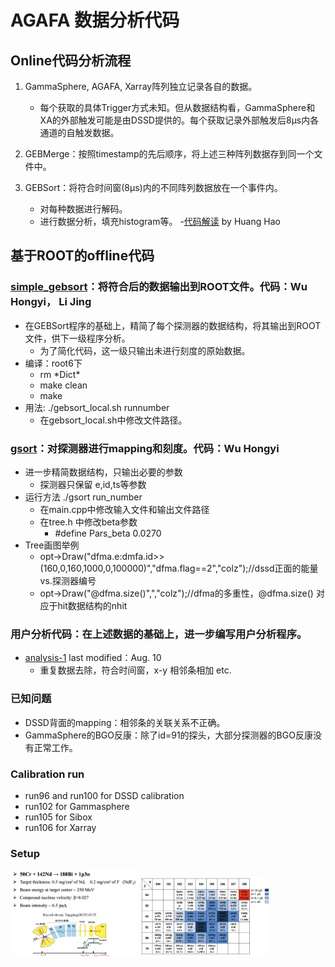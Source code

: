 
# AGAFA 数据分析代码

## Online代码分析流程

1. GammaSphere, AGAFA, Xarray阵列独立记录各自的数据。
   - 每个获取的具体Trigger方式未知。但从数据结构看，GammaSphere和XA的外部触发可能是由DSSD提供的。每个获取记录外部触发后8μs内各通道的自触发数据。 

2. GEBMerge：按照timestamp的先后顺序，将上述三种阵列数据存到同一个文件中。
 
3. GEBSort：将符合时间窗(8μs)内的不同阵列数据放在一个事件内。
   - 对每种数据进行解码。
   - 进行数据分析，填充histogram等。
    -[代码解读](https://github.com/zhihuanli/AGAFA-data-analysis/blob/master/Program.html) by Huang Hao

## 基于ROOT的offline代码

### [simple_gebsort](https://github.com/wuhongyi/simple_gebsort)：将符合后的数据输出到ROOT文件。代码：Wu Hongyi， Li Jing
 - 在GEBSort程序的基础上，精简了每个探测器的数据结构，将其输出到ROOT文件，供下一级程序分析。
   - 为了简化代码，这一级只输出未进行刻度的原始数据。
 - 编译：root6下
   - rm \*Dict\*
   - make clean
   - make
 - 用法: ./gebsort_local.sh runnumber
   - 在gebsort_local.sh中修改文件路径。
  
  ### [gsort](https://github.com/wuhongyi/gsmfma372)：对探测器进行mapping和刻度。代码：Wu Hongyi
  - 进一步精简数据结构，只输出必要的参数
    - 探测器只保留 e,id,ts等参数
  - 运行方法 ./gsort run_number
    - 在main.cpp中修改输入文件和输出文件路径
    - 在tree.h 中修改beta参数
      - #define Pars_beta 0.0270
  - Tree画图举例
    - opt->Draw("dfma.e:dmfa.id>>(160,0,160,1000,0,100000)","dfma.flag==2","colz");//dssd正面的能量 vs.探测器编号
    - opt->Draw("@dfma.size()",","colz");//dfma的多重性，@dfma.size() 对应于hit数据结构的nhit
    
   
### 用户分析代码：在上述数据的基础上，进一步编写用户分析程序。
-  [analysis-1](https://github.com/zhihuanli/AGAFA-data-analysis/tree/master/dfma) last modified：Aug. 10 
   - 重复数据去除，符合时间窗，x-y 相邻条相加 etc.
### 已知问题
   - DSSD背面的mapping：相邻条的关联关系不正确。
   - GammaSphere的BGO反康：除了id=91的探头，大部分探测器的BGO反康没有正常工作。
   
### Calibration run
- run96 and run100 for DSSD calibration 
- run102 for Gammasphere
- run105 for Sibox
- run106 for Xarray

### Setup
<img src="fig/setup1.png" style="zoom:20%;" />
<img src="fig/setup2.png" style="zoom:20%;" />

